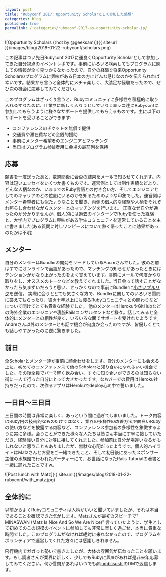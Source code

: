 ```yaml
---
layout: post
title: "Rubyconf 2017: Opportunity Scholarとして参加した感想"
categories: blog
published: true
permalink: /:categories/rubyconf-2017-as-opportunity-scholar-jp/
---
```


![Oppurtunity Scholars (shot by @geeksam)]({{ site.url }}/images/blog/2018-01-22-rubyconf/scholars.png)

この記事はつい先日Rubyconf 2017に運良くOpportunity Scholarとして参加してきた自分視点のイベントレポです。事前にいろいろ検索してもプログラムに関しての情報が全く見つからなかったので、自分の経験を将来Opportunity Scholarのプログラムに興味がある日本の方にどんな感じなのかを伝えられれば幸いです。結果から言うと全体的にメチャ楽しく、大満足な経験だったので、ぜひ次の機会に応募してみてください。

このプログラムはざっくり言うと、Rubyコミュニティに多様性を積極的に取り入れるするために、IT業界に新しく入ろうとしているヒヨッコ達にRubyconfに参加してもらうように様々なサポートを提供してもらえるものです。主に以下のサポートを受けることができます:
- コンファレンスのチケットを無償で提供
- 交通費や滞在費などの金銭的援助
- 事前にメンター希望者のエンジニアとマッチング
- 当日はプログラム参加者用に会場の最前列を保持

## 応募
願書を一度送ったあと、数週間後に合否の結果をメールで知らせてくれます。内容は短いエッセイをいくつか書くものです。運営側としては制作実績などより、どんな人柄なのか、いままでのRuby言語との付き合い方、そしてエンジニアとしてのキャリアのどの位置にいるのかを知るためのような印象でした。運営側はメンター希望者にも似たようなことを聞き、両側の個人的な経験や人柄をそれぞれ照らし合わせながらメンターとのマッチングを行います。
正直なぜ自分が通ったのか分かりませんが、個人的には過去のインターンでRubyを使った経験と、大学内でプログラムに興味がある学生コミュニティを運営していることを主に書きました(ある質問に対しワンピースについて熱く語ったことに効果があっのたかは不明)

## メンター
自分のメンターはBundlerの開発をリードしているAndreさんでした。彼の名前はすでにオンラインで面識があったので、マッチングの知らせがあったときにはテンションがかなり上がったのをよく覚えています。事前にメールで何度かやり取りをし、オススメのトークなどを教えてくれました。当日会って話すことがなかったら気まずいだろうと思い、せっかくなので事前にBundlerに[小さいプルリク](https://github.com/bundler/bundler/pull/6120)を送信。 実際に会うととても気さくな方で、Bundlerに関してのいろいろ質問に答えてもらったり、彼の十年以上にも渡るRubyコミュニティとの関わりなどについて聞けてとても貴重な経験でした。 他のメンターはHerokuやGitHubなどの海外企業のエンジニアや凄腕Railsコンサルタントなど様々。話してみると全体的にメンターとの相性が良く、いろいろな面でサポートを受けれたようです。
Andreさん以外のメンターとも話す機会が何度か会ったのですが、皆優しくとても話しやすかったのに逆に驚きました。

## 前日
全Scholarとメンター達が事前に顔合わせをします。自分のメンターにも会える上に、初めてのコンファレンスで他のScholarsと知り合いになれるいい機会でした。その後全員でバーで軽く飲み合い、すぐに知り合いができるのは知らない街に一人で行った自分にとって大きかったです。なおバーでの費用はHeroku社持ちだったので、次作るアプリはHerokuでdeploy心の中で誓いました。

## 一日目〜三日目
三日間の時間は非常に楽しく、あっという間に過ぎてしまいました。トーク内容はRuby内の技術的なものだけではなく、業界の多様性の改善方法や面白いRubyの使い方などを披露する内容など、コンファレンス参加者の多様性を象徴するように実に多様。会うことができた様々な人たちは皆さん本当に丁寧に接していただき、経験浅い自分に対等に接してくれました。参加前は自分が場違いなるかもしれないと思うこともありましたが、無駄な心配だったようです。個人的ハイライトはMatzさんとお昼をご一緒できたこと、そして初日後にあったスポンサー主催の水族館で行われたパーティーにて、お世話になったRails Tutorialの著書と一緒に踊れたことですw。

![Post lunch with Matz]({{ site.url }}/images/blog/2018-01-22-rubyconf/with_matz.jpg)

## 全体的に
以前からよくRubyコミュニティは人柄がいいと聞いていましたが、それは本当であることを確認できた気がします。Matzさんが最初のスピーチで" MINASWAN (Matz Is Nice And So We Are Nice)" 言っていたように、学生として初めてのこの規模のイベントに参加しても非常に楽しく過ごせ、本当に貴重な時間でした。このプログラムがなければ絶対に来れなかったので、プログラムをボランティアで運営してくれた方々には感謝しきれません。

飛行機内でガガっと勢いで書きましたが、大体の雰囲気が伝わったことを願います。もし読者さんが業界に新しく、少しでもRubyに興味があれば是非来年応募してみてください。何か質問があればいつでも[@jumbosushi](https://twitter.com/jumbosushi)のDMで返信します。

